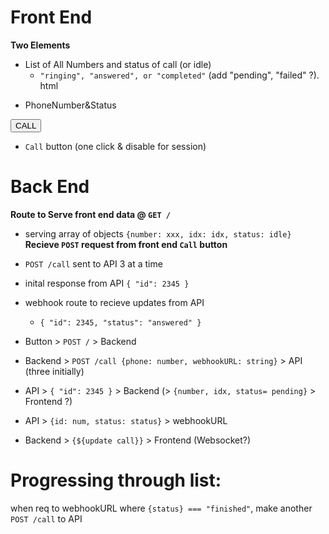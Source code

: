 # Front End
**Two Elements**
- List of All Numbers and status of call (or idle)
    - `"ringing", "answered", or "completed"` (add "pending", "failed" ?).
html
<ul>
  <li>PhoneNumber&Status</li>
</ul>

<button>CALL</button>


- `Call` button (one click & disable for session)

# Back End
**Route to Serve front end data @ `GET /`**
  - serving array of objects `{number: xxx, idx: idx, status: idle}`
**Recieve `POST` request from front end `Call` button**
  - `POST /call` sent to API 3 at a time
  - inital response from API `{ "id": 2345 }`
  - webhook route to recieve updates from API
    - `{ "id": 2345, "status": "answered" }`

- Button > `POST /` > Backend
- Backend > `POST /call {phone: number, webhookURL: string}` > API (three initially)
- API > `{ "id": 2345 }` > Backend (> `{number, idx, status= pending}` > Frontend ?)
- API > `{id: num, status: status}` > webhookURL
- Backend > `{${update call}}` > Frontend (Websocket?)

# Progressing through list:
when req to webhookURL where `{status} === "finished"`, make another `POST /call` to API